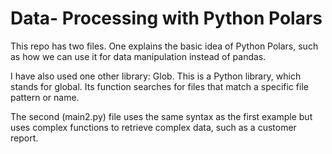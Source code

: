 
# Data- Processing with Python Polars

This repo has two files. One explains the basic idea of Python Polars, such as how we can use it for data manipulation instead of pandas. 

I have also used one other library: Glob. This is a Python library, which stands for global. Its function searches for files that match a specific file pattern or name.

The second (main2.py) file uses the same syntax as the first example but uses complex functions to retrieve complex data, such as a customer report.

